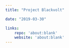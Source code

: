 ```yaml
---
title: "Project Blackvolt"

date: "2019-03-30"

links:
    repo: 'about:blank'
    website: 'about:blank'
---
```


